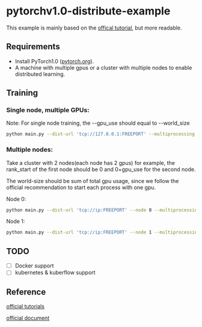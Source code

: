 # pytorchv1.0-distribute-example
This example is mainly based on the [offical tutorial](https://github.com/pytorch/examples/tree/master/imagenet), but more readable.

## Requirements

- Install PyTorch1.0 ([pytorch.org](http://pytorch.org)).
- A machine with multiple gpus or a cluster with multiple nodes to enable distributed learning.

## Training

### Single node, multiple GPUs:
Note: For single node training, the --gpu_use should equal to --world_size 
```bash
python main.py --dist-url 'tcp://127.0.0.1:FREEPORT' --multiprocessing-distributed --rank_start 0 --world-size 2 --gpu_use 2
```

### Multiple nodes:
Take a cluster with 2 nodes(each node has 2 gpus) for example, the rank_start of the first node should be 0 and 0+gpu_use for the second node. 

The world-size should be sum of total gpu usage, since we follow the official recommendation to start each process with one gpu.

Node 0:
```bash
python main.py --dist-url 'tcp://ip:FREEPORT' --node 0 --multiprocessing-distributed --rank_start 0 --world-size 4 --gpu_use 2
```

Node 1:
```bash
python main.py --dist-url 'tcp://ip:FREEPORT' --node 1 --multiprocessing-distributed --rank_start 2 --world-size 4 --gpu_use 2
``` 

## TODO
- [ ] Docker support
- [ ] kubernetes & kuberflow support

## Reference
[official tutorials](https://pytorch.org/tutorials/intermediate/dist_tuto.html)

[official document](https://pytorch.org/docs/stable/distributed.html)
